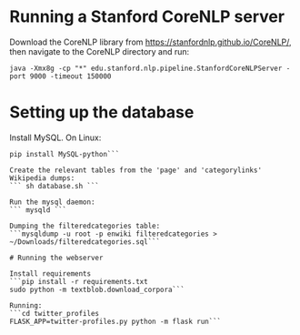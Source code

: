 # Running a Stanford CoreNLP server

Download the CoreNLP library from https://stanfordnlp.github.io/CoreNLP/, then navigate to the CoreNLP directory and run:

``` java -Xmx8g -cp "*" edu.stanford.nlp.pipeline.StanfordCoreNLPServer -port 9000 -timeout 150000 ```

# Setting up the database
Install MySQL. On Linux:
```apt-get install python-dev libmysqlclient-dev
pip install MySQL-python```

Create the relevant tables from the 'page' and 'categorylinks' Wikipedia dumps:
``` sh database.sh ```

Run the mysql daemon:
``` mysqld ```

Dumping the filteredcategories table:
```mysqldump -u root -p enwiki filteredcategories > ~/Downloads/filteredcategories.sql```

# Running the webserver

Install requirements
```pip install -r requirements.txt
sudo python -m textblob.download_corpora```

Running:
```cd twitter_profiles
FLASK_APP=twitter-profiles.py python -m flask run```